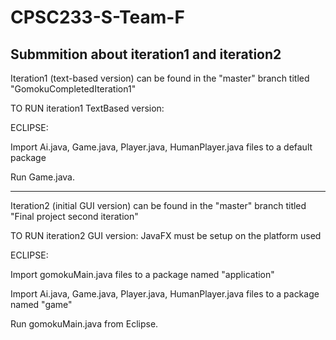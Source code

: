 # CPSC233-S-Team-F
Submmition about iteration1 and iteration2
--------------------------------------------------------------------------------------------------------------------------------------

Iteration1  (text-based version) can be found in the "master" branch titled "GomokuCompletedIteration1"

TO RUN iteration1 TextBased version:

ECLIPSE: 

Import Ai.java, Game.java, Player.java, HumanPlayer.java files to a default package

Run Game.java.

-------------------------------------------------------------------------------------------------------------------------------------


Iteration2 (initial GUI version) can be found in the "master" branch titled "Final project second iteration" 

TO RUN iteration2 GUI version: JavaFX must be setup on the platform used

ECLIPSE:

Import gomokuMain.java files to a package named "application"

Import Ai.java, Game.java, Player.java, HumanPlayer.java files to a package named "game"

Run gomokuMain.java from Eclipse.
